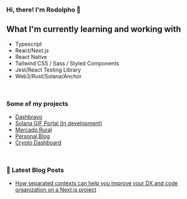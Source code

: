 ### Hi, there! I'm Rodolpho 👋

## What I'm currently learning and working with

- Typescript
- React/Next.js
- React Native
- Tailwind CSS / Sass / Styled Components
- Jest/React Testing Library
- Web3/Rust/Solana/Anchor

<br />

### Some of my projects

- [Dashbravo](https://github.com/rodolphoasb/dashbravo)
- [Solana GIF Portal (In development)](https://github.com/rodolphoasb/Gif-Portal-Solana)
- [Mercado Rural](https://github.com/rodolphoasb/mercado-rural-site)
- [Personal Blog](https://github.com/rodolphoasb/personal-blog)
- [Crypto Dashboard](https://github.com/rodolphoasb/test-lunes)

<br />

### 📕 Latest Blog Posts

- [How separated contexts can help you improve your DX and code organization on a Next.js project](https://hashnode.com/post/how-separated-contexts-can-help-you-improve-your-dx-and-code-organization-on-a-nextjs-project-ckvjhjki702h6azs1fsob3e8x)
